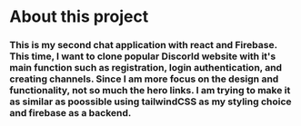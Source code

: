 # About this project
### This is my second chat application with react and Firebase. This time, I want to clone popular Discorld website with it's main function such as registration, login authentication, and creating channels. Since I am more focus on the design and  functionality, not so much the hero links. I am trying to make it as similar as poossible using tailwindCSS as my styling choice and firebase as a backend. 

